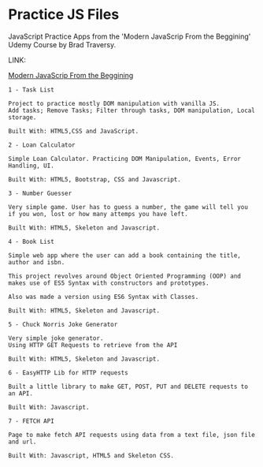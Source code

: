 # Practice JS Files

JavaScript Practice Apps from the 'Modern JavaScrip From the Beggining' Udemy Course by Brad Traversy.

LINK:

[Modern JavaScrip From the Beggining](https://www.udemy.com/modern-javascript-from-the-beginning/)

```
1 - Task List

Project to practice mostly DOM manipulation with vanilla JS.
Add tasks; Remove Tasks; Filter through tasks, DOM manipulation, Local storage.

Built With: HTML5,CSS and JavaScript.
```

```
2 - Loan Calculator

Simple Loan Calculator. Practicing DOM Manipulation, Events, Error Handling, UI.

Built With: HTML5, Bootstrap, CSS and Javascript.
```

```
3 - Number Guesser

Very simple game. User has to guess a number, the game will tell you if you won, lost or how many attemps you have left.

Built With: HTML5, Skeleton and Javascript.
```

```
4 - Book List

Simple web app where the user can add a book containing the title, author and isbn.

This project revolves around Object Oriented Programming (OOP) and makes use of ES5 Syntax with constructors and prototypes.

Also was made a version using ES6 Syntax with Classes.

Built With: HTML5, Skeleton and Javascript.
```
```
5 - Chuck Norris Joke Generator

Very simple joke generator. 
Using HTTP GET Requests to retrieve from the API

Built With: HTML5, Skeleton and Javascript.
```

```
6 - EasyHTTP Lib for HTTP requests

Built a little library to make GET, POST, PUT and DELETE requests to an API.

Built With: Javascript.
```
```
7 - FETCH API

Page to make fetch API requests using data from a text file, json file and url.

Built With: Javascript, HTML5 and Skeleton CSS.
```